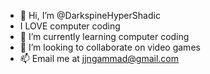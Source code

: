 - 👋 Hi, I’m @DarkspineHyperShadic
- I LOVE computer coding
- 🌱 I’m currently learning computer coding
- 💞️ I’m looking to collaborate on video games
- 📫 Email me at jjngammad@gmail.com

<!---
DarkspineHyperShadic/DarkspineHyperShadic is a ✨ special ✨ repository because its `README.md` (this file) appears on your GitHub profile.
You can click the Preview link to take a look at your changes.
--->
